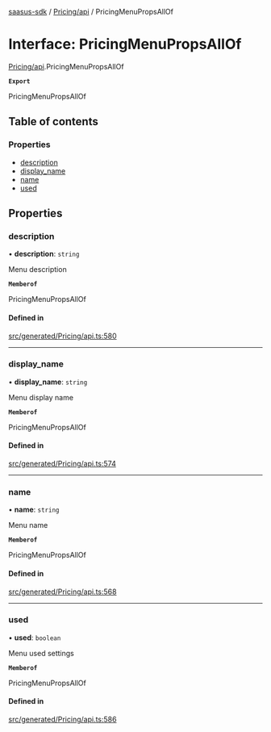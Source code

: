 [saasus-sdk](../README.md) / [Pricing/api](../modules/Pricing_api.md) / PricingMenuPropsAllOf

# Interface: PricingMenuPropsAllOf

[Pricing/api](../modules/Pricing_api.md).PricingMenuPropsAllOf

**`Export`**

PricingMenuPropsAllOf

## Table of contents

### Properties

- [description](Pricing_api.PricingMenuPropsAllOf.md#description)
- [display\_name](Pricing_api.PricingMenuPropsAllOf.md#display_name)
- [name](Pricing_api.PricingMenuPropsAllOf.md#name)
- [used](Pricing_api.PricingMenuPropsAllOf.md#used)

## Properties

### description

• **description**: `string`

Menu description

**`Memberof`**

PricingMenuPropsAllOf

#### Defined in

[src/generated/Pricing/api.ts:580](https://github.com/saasus-platform/saasus-sdk-javascript/blob/c6c266c/src/generated/Pricing/api.ts#L580)

___

### display\_name

• **display\_name**: `string`

Menu display name

**`Memberof`**

PricingMenuPropsAllOf

#### Defined in

[src/generated/Pricing/api.ts:574](https://github.com/saasus-platform/saasus-sdk-javascript/blob/c6c266c/src/generated/Pricing/api.ts#L574)

___

### name

• **name**: `string`

Menu name

**`Memberof`**

PricingMenuPropsAllOf

#### Defined in

[src/generated/Pricing/api.ts:568](https://github.com/saasus-platform/saasus-sdk-javascript/blob/c6c266c/src/generated/Pricing/api.ts#L568)

___

### used

• **used**: `boolean`

Menu used settings

**`Memberof`**

PricingMenuPropsAllOf

#### Defined in

[src/generated/Pricing/api.ts:586](https://github.com/saasus-platform/saasus-sdk-javascript/blob/c6c266c/src/generated/Pricing/api.ts#L586)
